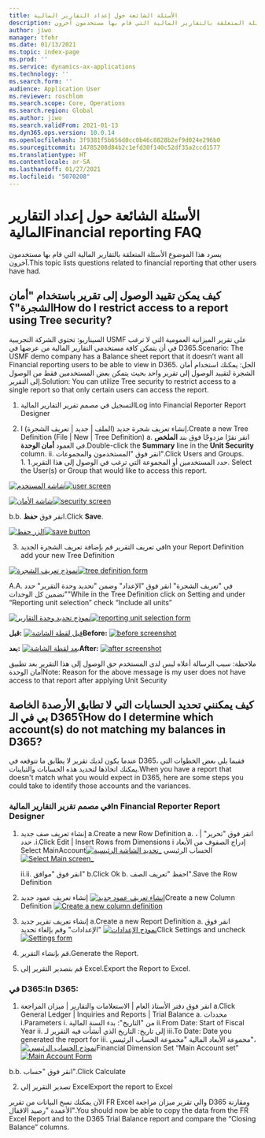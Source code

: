 ```yaml
---
title: الأسئلة الشائعة حول إعداد التقارير المالية
description: يسرد هذا الموضوع الأسئلة المتعلقة بالتقارير المالية التي قام بها مستخدمون آخرون.
author: jiwo
manager: tfehr
ms.date: 01/13/2021
ms.topic: index-page
ms.prod: ''
ms.service: dynamics-ax-applications
ms.technology: ''
ms.search.form: ''
audience: Application User
ms.reviewer: roschlom
ms.search.scope: Core, Operations
ms.search.region: Global
ms.author: jiwo
ms.search.validFrom: 2021-01-13
ms.dyn365.ops.version: 10.0.14
ms.openlocfilehash: 3f9381f5b656d0cc0b46c8828b2ef9d024e296b0
ms.sourcegitcommit: 14785208d84b2c1efd30f140c52df35a2ccd1577
ms.translationtype: HT
ms.contentlocale: ar-SA
ms.lasthandoff: 01/27/2021
ms.locfileid: "5070208"
---
```

# <a name="financial-reporting-faq"></a><span data-ttu-id="a896f-103">الأسئلة الشائعة حول إعداد التقارير المالية</span><span class="sxs-lookup"><span data-stu-id="a896f-103">Financial reporting FAQ</span></span> 

<span data-ttu-id="a896f-104">يسرد هذا الموضوع الأسئلة المتعلقة بالتقارير المالية التي قام بها مستخدمون آخرون.</span><span class="sxs-lookup"><span data-stu-id="a896f-104">This topic lists questions related to financial reporting that other users have had.</span></span> 


## <a name="how-do-i-restrict-access-to-a-report-using-tree-security"></a><span data-ttu-id="a896f-105">كيف يمكن تقييد الوصول إلى تقرير باستخدام "أمان الشجرة"؟</span><span class="sxs-lookup"><span data-stu-id="a896f-105">How do I restrict access to a report using Tree security?</span></span>

<span data-ttu-id="a896f-106">السيناريو: تحتوي الشركة التجريبية USMF على تقرير الميزانية العمومية التي لا ترغب في أن يتمكن كافة مستخدمي التقارير المالية من عرضها في D365.</span><span class="sxs-lookup"><span data-stu-id="a896f-106">Scenario: The USMF demo company has a Balance sheet report that it doesn’t want all Financial reporting users to be able to view in D365.</span></span> <span data-ttu-id="a896f-107">الحل: يمكنك استخدام أمان الشجرة لتقييد الوصول إلى تقرير واحد بحيث يتمكن بعض المستخدمين فقط من الوصول إلى التقرير.</span><span class="sxs-lookup"><span data-stu-id="a896f-107">Solution: You can utilize Tree security to restrict access to a single report so that only certain users can access the report.</span></span> 

1.  <span data-ttu-id="a896f-108">التسجيل في مصمم تقرير التقارير المالية</span><span class="sxs-lookup"><span data-stu-id="a896f-108">Log into Financial Reporter Report Designer</span></span>

2.  <span data-ttu-id="a896f-109">إنشاء تعريف شجرة جديد (الملف | جديد | تعريف الشجرة) ا.</span><span class="sxs-lookup"><span data-stu-id="a896f-109">Create a new Tree Definition (File | New | Tree Definition) a.</span></span>    <span data-ttu-id="a896f-110">انقر نقرًا مزدوجًا فوق بند **الملخص** في العمود **أمان الوحدة**.</span><span class="sxs-lookup"><span data-stu-id="a896f-110">Double-click the **Summary** line in the **Unit Security** column.</span></span>
  <span data-ttu-id="a896f-111">i</span><span class="sxs-lookup"><span data-stu-id="a896f-111">i.</span></span>    <span data-ttu-id="a896f-112">انقر فوق "المستخدمون والمجموعات".</span><span class="sxs-lookup"><span data-stu-id="a896f-112">Click Users and Groups.</span></span>  
          <span data-ttu-id="a896f-113">1. حدد المستخدمين أو المجموعة التي ترغب في الوصول إلى هذا التقرير.</span><span class="sxs-lookup"><span data-stu-id="a896f-113">1.    Select the User(s) or Group that would like to access this report.</span></span> 
          
<span data-ttu-id="a896f-114">[![شاشة المستخدم](./media/FR-FAQ_users.png)](./media/FR-FAQ_users.png)</span><span class="sxs-lookup"><span data-stu-id="a896f-114">[![user screen](./media/FR-FAQ_users.png)](./media/FR-FAQ_users.png)</span></span>

<span data-ttu-id="a896f-115">[![شاشة الأمان](./media/FR-FAQ_security.jpg)](./media/FR-FAQ_security.jpg)</span><span class="sxs-lookup"><span data-stu-id="a896f-115">[![security screen](./media/FR-FAQ_security.jpg)](./media/FR-FAQ_security.jpg)</span></span>

  <span data-ttu-id="a896f-116">b.</span><span class="sxs-lookup"><span data-stu-id="a896f-116">b.</span></span>    <span data-ttu-id="a896f-117">انقر فوق **حفظ**.</span><span class="sxs-lookup"><span data-stu-id="a896f-117">Click **Save**.</span></span>
  
<span data-ttu-id="a896f-118">[![الزر حفظ](./media/FR-FAQ_save.png)](./media/FR-FAQ_save.png)</span><span class="sxs-lookup"><span data-stu-id="a896f-118">[![save button](./media/FR-FAQ_save.png)](./media/FR-FAQ_save.png)</span></span>

3.  <span data-ttu-id="a896f-119">في تعريف التقرير قم بإضافة تعريف الشجرة الجديد</span><span class="sxs-lookup"><span data-stu-id="a896f-119">In your Report Definition add your new Tree Definition</span></span>

<span data-ttu-id="a896f-120">[![نموذج تعريف الشجرة](./media/FR-FAQ_tree-definition.jpg)](./media/FR-FAQ_tree-definition.jpg)</span><span class="sxs-lookup"><span data-stu-id="a896f-120">[![tree definition form](./media/FR-FAQ_tree-definition.jpg)](./media/FR-FAQ_tree-definition.jpg)</span></span>

<span data-ttu-id="a896f-121">A.</span><span class="sxs-lookup"><span data-stu-id="a896f-121">A.</span></span>  <span data-ttu-id="a896f-122">في "تعريف الشجرة" انقر فوق "الإعداد" وضمن "تحديد وحدة التقرير" حدد "تضمين كل الوحدات"</span><span class="sxs-lookup"><span data-stu-id="a896f-122">While in the Tree Definition click on Setting and under “Reporting unit selection” check “Include all units”</span></span>

<span data-ttu-id="a896f-123">[![نموذج تحديد وحدة التقارير](./media/FR-FAQ_reporting-unit-selection.jpg)](./media/FR-FAQ_reporting-unit-selection.jpg)</span><span class="sxs-lookup"><span data-stu-id="a896f-123">[![reporting unit selection form](./media/FR-FAQ_reporting-unit-selection.jpg)](./media/FR-FAQ_reporting-unit-selection.jpg)</span></span>

<span data-ttu-id="a896f-124">**قبل:** [![قبل لقطة الشاشة](./media/FR-FAQ_before.png)](./media/FR-FAQ_before.png)</span><span class="sxs-lookup"><span data-stu-id="a896f-124">**Before:** [![before screenshot](./media/FR-FAQ_before.png)](./media/FR-FAQ_before.png)</span></span>

<span data-ttu-id="a896f-125">**بعد:** [![بعد لقطة الشاشة](./media/FR-FAQ_after.png)](./media/FR-FAQ_after.png)</span><span class="sxs-lookup"><span data-stu-id="a896f-125">**After:** [![after screenshot](./media/FR-FAQ_after.png)](./media/FR-FAQ_after.png)</span></span>

<span data-ttu-id="a896f-126">ملاحظة: سبب الرسالة أعلاه ليس لدى المستخدم حق الوصول إلى هذا التقرير بعد تطبيق أمان الوحدة</span><span class="sxs-lookup"><span data-stu-id="a896f-126">Note: Reason for the above message is my user does not have access to that report after applying Unit Security</span></span>



## <a name="how-do-i-determine-which-accounts-do-not-matching-my-balances-in-d365"></a><span data-ttu-id="a896f-127">كيف يمكنني تحديد الحسابات التي لا تطابق الأرصدة الخاصة بي في الـ D365؟</span><span class="sxs-lookup"><span data-stu-id="a896f-127">How do I determine which account(s) do not matching my balances in D365?</span></span>

<span data-ttu-id="a896f-128">عندما يكون لديك تقرير لا يطابق ما تتوقعه في D365، ففيما يلي بعض الخطوات التي يمكنك اتخاذها لتحديد هذه الحسابات والتباينات.</span><span class="sxs-lookup"><span data-stu-id="a896f-128">When you have a report that doesn't match what you would expect in D365, here are some steps you could take to identify those accounts and the variances.</span></span> 

### <a name="in-financial-reporter-report-designer"></a><span data-ttu-id="a896f-129">في مصمم تقرير التقارير المالية</span><span class="sxs-lookup"><span data-stu-id="a896f-129">In Financial Reporter Report Designer</span></span>

1.  <span data-ttu-id="a896f-130">إنشاء تعريف صف جديد a.</span><span class="sxs-lookup"><span data-stu-id="a896f-130">Create a new Row Definition a.</span></span>    <span data-ttu-id="a896f-131">انقر فوق "تحرير" | ، ‬‏‫إدراج الصفوف من الأبعاد i.</span><span class="sxs-lookup"><span data-stu-id="a896f-131">Click Edit | Insert Rows from Dimensions i.</span></span>  <span data-ttu-id="a896f-132">حدد الحساب الرئيسي [![تحديد الشاشة الرئيسية_](./media/FR-FAQ_selectmain_.png)](./media/FR-FAQ_selectmain_.png)</span><span class="sxs-lookup"><span data-stu-id="a896f-132">Select MainAccount [![Select Main screen_](./media/FR-FAQ_selectmain_.png)](./media/FR-FAQ_selectmain_.png)</span></span>
    
    <span data-ttu-id="a896f-133">ii.</span><span class="sxs-lookup"><span data-stu-id="a896f-133">ii.</span></span> <span data-ttu-id="a896f-134">انقر فوق "موافق" b.</span><span class="sxs-lookup"><span data-stu-id="a896f-134">Click Ok b.</span></span>    <span data-ttu-id="a896f-135">احفظ "تعريف الصف".</span><span class="sxs-lookup"><span data-stu-id="a896f-135">Save the Row Definition</span></span>

2.  <span data-ttu-id="a896f-136">إنشاء تعريف عمود جديد     [![إنشاء تعريف عمود جديد](./media/FR-FAQ_column.png)](./media/FR-FAQ_column.png)</span><span class="sxs-lookup"><span data-stu-id="a896f-136">Create a new Column Definition     [![Create a new column definition](./media/FR-FAQ_column.png)](./media/FR-FAQ_column.png)</span></span>

3.  <span data-ttu-id="a896f-137">إنشاء تعريف تقرير جديد a.</span><span class="sxs-lookup"><span data-stu-id="a896f-137">Create a new Report Definition a.</span></span>    <span data-ttu-id="a896f-138">انقر فوق "الإعدادات" وقم بإلغاء تحديد [![نموذج الإعدادات](./media/FR-FAQ_settings.png)](./media/FR-FAQ_settings.png)</span><span class="sxs-lookup"><span data-stu-id="a896f-138">Click Settings and uncheck [![Settings form](./media/FR-FAQ_settings.png)](./media/FR-FAQ_settings.png)</span></span>
   
4.  <span data-ttu-id="a896f-139">قم بإنشاء التقرير.</span><span class="sxs-lookup"><span data-stu-id="a896f-139">Generate the Report.</span></span> 

5.  <span data-ttu-id="a896f-140">قم بتصدير التقرير إلى Excel.</span><span class="sxs-lookup"><span data-stu-id="a896f-140">Export the Report to Excel.</span></span>

### <a name="in-d365"></a><span data-ttu-id="a896f-141">في D365:</span><span class="sxs-lookup"><span data-stu-id="a896f-141">In D365:</span></span> 
1.  <span data-ttu-id="a896f-142">انقر فوق دفتر الأستاذ العام | الاستعلامات والتقارير | ميزان المراجعة a.</span><span class="sxs-lookup"><span data-stu-id="a896f-142">Click General Ledger | Inquiries and Reports | Trial Balance a.</span></span>    <span data-ttu-id="a896f-143">محددات i.</span><span class="sxs-lookup"><span data-stu-id="a896f-143">Parameters i.</span></span>  <span data-ttu-id="a896f-144">من "التاريخ": بدء السنة المالية ii.</span><span class="sxs-lookup"><span data-stu-id="a896f-144">From Date: Start of Fiscal Year ii.</span></span> <span data-ttu-id="a896f-145">إلى تاريخ: التاريخ الذي أنشأت فيه التقرير لـ iii.</span><span class="sxs-lookup"><span data-stu-id="a896f-145">To Date: Date you generated the report for iii.</span></span>    <span data-ttu-id="a896f-146">مجموعة الأبعاد المالية "مجموعة الحساب الرئيسي"، [![نموذج الحساب الرئيسي](./media/FR-FAQ_mainacct.png)](./media/FR-FAQ_mainacct.png)</span><span class="sxs-lookup"><span data-stu-id="a896f-146">Financial Dimension Set “Main Account set” [![Main Account Form](./media/FR-FAQ_mainacct.png)](./media/FR-FAQ_mainacct.png)</span></span>
      
  <span data-ttu-id="a896f-147">b.</span><span class="sxs-lookup"><span data-stu-id="a896f-147">b.</span></span>    <span data-ttu-id="a896f-148">انقر فوق "حساب".</span><span class="sxs-lookup"><span data-stu-id="a896f-148">Click Calculate</span></span>

2.  <span data-ttu-id="a896f-149">تصدير التقرير إلى Excel</span><span class="sxs-lookup"><span data-stu-id="a896f-149">Export the report to Excel</span></span>

<span data-ttu-id="a896f-150">الآن يمكنك نسخ البيانات من تقرير FR Excel والي تقرير ميزان مراجعة D365 ومقارنة الأعمدة "رصيد الاقفال".</span><span class="sxs-lookup"><span data-stu-id="a896f-150">You should now be able to copy the data from the FR Excel Report and to the D365 Trial Balance report and compare the “Closing Balance” columns.</span></span>
